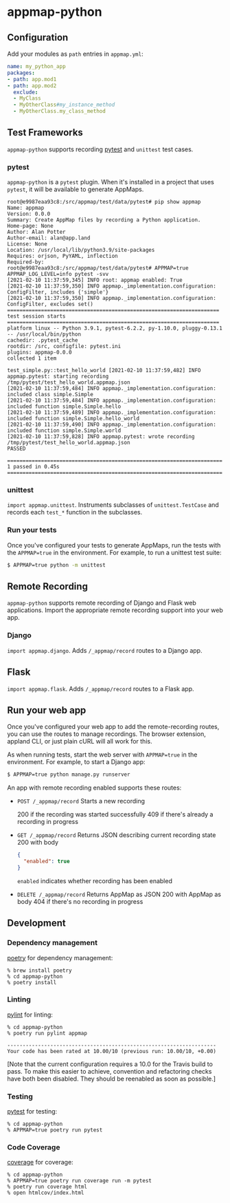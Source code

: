 # appmap-python

## Configuration
Add your modules as `path` entries in `appmap.yml`:

```yaml
name: my_python_app
packages:
- path: app.mod1
- path: app.mod2
  exclude:
  - MyClass
  - MyOtherClass#my_instance_method
  - MyOtherClass.my_class_method
```

## Test Frameworks
`appmap-python` supports recording [pytest](https://pytest.org) and `unittest` test cases. 

### pytest
`appmap-python` is a `pytest` plugin. When it's installed in a project that uses
`pytest`, it will be available to generate AppMaps.

```shell
root@e9987eaa93c8:/src/appmap/test/data/pytest# pip show appmap
Name: appmap
Version: 0.0.0
Summary: Create AppMap files by recording a Python application.
Home-page: None
Author: Alan Potter
Author-email: alan@app.land
License: None
Location: /usr/local/lib/python3.9/site-packages
Requires: orjson, PyYAML, inflection
Required-by:
root@e9987eaa93c8:/src/appmap/test/data/pytest# APPMAP=true APPMAP_LOG_LEVEL=info pytest -svv
[2021-02-10 11:37:59,345] INFO root: appmap enabled: True
[2021-02-10 11:37:59,350] INFO appmap._implementation.configuration: ConfigFilter, includes {'simple'}
[2021-02-10 11:37:59,350] INFO appmap._implementation.configuration: ConfigFilter, excludes set()
===================================================================== test session starts =====================================================================
platform linux -- Python 3.9.1, pytest-6.2.2, py-1.10.0, pluggy-0.13.1 -- /usr/local/bin/python
cachedir: .pytest_cache
rootdir: /src, configfile: pytest.ini
plugins: appmap-0.0.0
collected 1 item

test_simple.py::test_hello_world [2021-02-10 11:37:59,482] INFO appmap.pytest: starting recording /tmp/pytest/test_hello_world.appmap.json
[2021-02-10 11:37:59,484] INFO appmap._implementation.configuration: included class simple.Simple
[2021-02-10 11:37:59,484] INFO appmap._implementation.configuration: included function simple.Simple.hello
[2021-02-10 11:37:59,489] INFO appmap._implementation.configuration: included function simple.Simple.hello_world
[2021-02-10 11:37:59,490] INFO appmap._implementation.configuration: included function simple.Simple.world
[2021-02-10 11:37:59,828] INFO appmap.pytest: wrote recording /tmp/pytest/test_hello_world.appmap.json
PASSED

====================================================================== 1 passed in 0.45s ======================================================================
```

### unittest
`import appmap.unittest`. Instruments subclasses of `unittest.TestCase` and records each
`test_*` function in the subclasses.

### Run your tests
Once you've configured your tests to generate AppMaps, run the tests with the
`APPMAP=true` in the environment. For example, to run a unittest test suite:

```sh
$ APPMAP=true python -m unittest
```


## Remote Recording
`appmap-python` supports remote recording of Django and Flask web applications. Import the
appropriate remote recording support into your web app.

### Django
`import appmap.django`. Adds `/_appmap/record` routes to a Django app.

## Flask
`import appmap.flask`. Adds `/_appmap/record` routes to a Flask app.

## Run your web app
Once you've configured your web app to add the remote-recording routes, you can use the
routes to manage recordings. The browser extension, appland CLI, or just plain cURL will
all work for this.

As when running tests, start the web server with `APPMAP=true` in the environment. For
example, to start a Django app:

```sh
$ APPMAP=true python manage.py runserver
```

An app with remote recording enabled supports these routes:

* `POST /_appmap/record`
  Starts a new recording

  200 if the recording was started successfully
  409 if there's already a recording in progress

* `GET /_appmap/record`
  Returns JSON describing current recording state
  200 with body

  ```json
  {
    "enabled": true
  }
  ```
  `enabled` indicates whether recording has been enabled

* `DELETE /_appmap/record`
  Returns AppMap as JSON
  200 with AppMap as body
  404 if there's no recording in progress

## Development

### Dependency management

[poetry](https://https://python-poetry.org/) for dependency management:

```
% brew install poetry
% cd appmap-python
% poetry install
```

### Linting
[pylint](https://www.pylint.org/) for linting:

```
% cd appmap-python
% poetry run pylint appmap

--------------------------------------------------------------------
Your code has been rated at 10.00/10 (previous run: 10.00/10, +0.00)

```

[Note that the current configuration requires a 10.0 for the Travis build to pass. To make
this easier to achieve, convention and refactoring checks have both been disabled. They
should be reenabled as soon as possible.]


### Testing
[pytest](https://docs.pytest.org/en/stable/) for testing:

```
% cd appmap-python
% APPMAP=true poetry run pytest
```

### Code Coverage
[coverage](https://coverage.readthedocs.io/) for coverage:

```
% cd appmap-python
% APPMAP=true poetry run coverage run -m pytest
% poetry run coverage html
% open htmlcov/index.html
```
